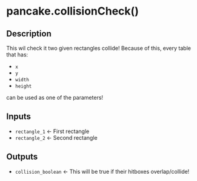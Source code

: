 # pancake.collisionCheck()

## Description

This wil check it two given rectangles collide! Because of this, every table that has:
- `x`
- `y`
- `width`
- `height`

can be used as one of the parameters!

## Inputs

- `rectangle_1` <- First rectangle
- `rectangle_2` <- Second rectangle

## Outputs

- `collision_boolean` <- This will be true if their hitboxes overlap/collide!
